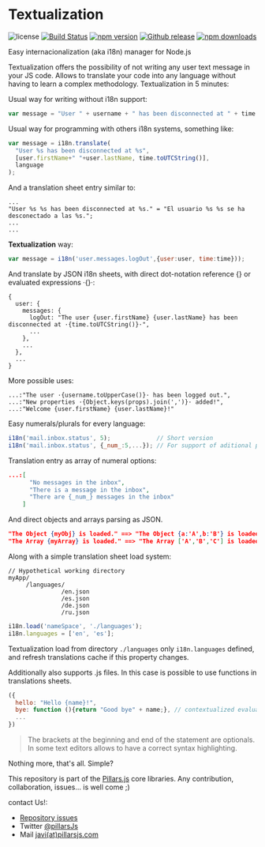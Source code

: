 # Textualization

![license](https://img.shields.io/badge/license-MIT-blue.svg ) [![Build Status](https://img.shields.io/travis/bifuer/textualization/master.svg)](https://travis-ci.org/bifuer/textualization) [![npm version](https://img.shields.io/npm/v/textualization.svg)](https://www.npmjs.com/package/textualization) [![Github release](https://img.shields.io/github/release/bifuer/textualization.svg)](https://github.com/bifuer/textualization) [![npm downloads](https://img.shields.io/npm/dm/textualization.svg)](https://www.npmjs.com/package/textualization)

Easy internacionalization (aka i18n) manager for Node.js

Textualization offers the possibility of not writing any user text message in your JS code. Allows to translate your code into any language without having to learn a complex methodology. Textualization in 5 minutes:

Usual way for writing without i18n support:
```javascript
var message = "User " + username + " has been disconnected at " + time + ".";
```

Usual way for programming with others i18n systems, something like:
```javascript
var message = i18n.translate(
  "User %s has been disconnected at %s",
  [user.firstName+" "+user.lastName, time.toUTCString()],
  language
);
```

And a translation sheet entry similar to:
```
...
"User %s %s has been disconnected at %s." = "El usuario %s %s se ha desconectado a las %s.";
...
...
```

**Textualization** way:
```javascript
var message = i18n('user.messages.logOut',{user:user, time:time}));
```

And translate by JSON i18n sheets, with direct dot-notation reference {} or evaluated expressions ·{}·:
```
{
  user: {
    messages: {
      logOut: "The user {user.firstName} {user.lastName} has been disconnected at ·{time.toUTCString()}·",
      ...
    },
    ...
  },
  ...
}
```

More possible uses:
```
...:"The user ·{username.toUpperCase()}· has been logged out.",
...:"New properties ·{Object.keys(props).join(',')}· added!",
...:"Welcome {user.firstName} {user.lastName}!"
```


Easy numerals/plurals for every language:

```javascript
i18n('mail.inbox.status', 5);             // Short version
i18n('mail.inbox.status', {_num_:5,...}); // For support of aditional params
```

Translation entry as array of numeral options:
```JSON
...:[
      "No messages in the inbox",
      "There is a message in the inbox",
      "There are {_num_} messages in the inbox"
    ]
````

And direct objects and arrays parsing as JSON.
```JSON
"The Object {myObj} is loaded." ==> "The Object {a:'A',b:'B'} is loaded."
"The Array {myArray} is loaded." ==> "The Array ['A','B','C'] is loaded."
```

Along with a simple translation sheet load system:
```
// Hypothetical working directory
myApp/
     /languages/
               /en.json
               /es.json
               /de.json
               /ru.json
```

```javascript
i18n.load('nameSpace', './languages');
i18n.languages = ['en', 'es'];
```

Textualization load from directory `./languages` only `i18n.languages` defined, and refresh translations cache if this property changes.

Additionally also supports .js files. In this case is possible to use functions in translations sheets.
```javascript
({
  hello: "Hello {name}!",
  bye: function (){return "Good bye" + name;}, // contextualized evaluation.
  ...
})
```
> The brackets at the beginning and end of the statement are optionals. In some text editors allows to have a correct syntax highlighting.


Nothing more, that's all. Simple?

This repository is part of the [Pillars.js](https://github.com/bifuer/pillars) core libraries. Any contribution, collaboration, issues... is well come ;)

contact Us!:
- [Repository issues](https://github.com/bifuer/textualization/issues)
- Twitter [@pillarsJs](http://twitter.com/PillarsJS)
- Mail [javi(at)pillarsjs.com](mailto:javi@pillarsjs.com)
